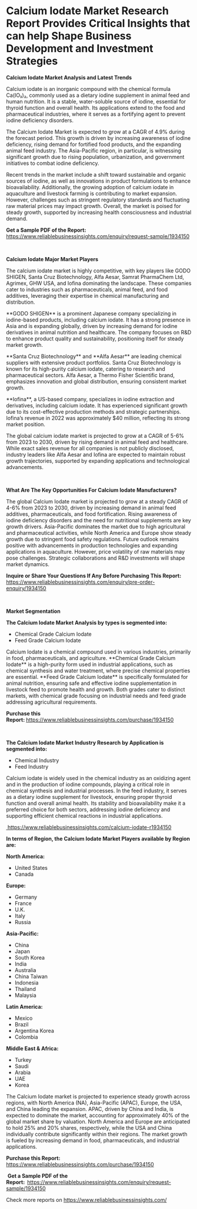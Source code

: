 <p><h1>Calcium Iodate Market Research Report Provides Critical Insights that can help Shape Business Development and Investment Strategies</h1></p><p><strong>Calcium Iodate Market Analysis and Latest Trends</strong></p>
<p><p>Calcium iodate is an inorganic compound with the chemical formula Ca(IO₃)₂, commonly used as a dietary iodine supplement in animal feed and human nutrition. It is a stable, water-soluble source of iodine, essential for thyroid function and overall health. Its applications extend to the food and pharmaceutical industries, where it serves as a fortifying agent to prevent iodine deficiency disorders.</p><p>The Calcium Iodate Market is expected to grow at a CAGR of 4.9% during the forecast period. This growth is driven by increasing awareness of iodine deficiency, rising demand for fortified food products, and the expanding animal feed industry. The Asia-Pacific region, in particular, is witnessing significant growth due to rising population, urbanization, and government initiatives to combat iodine deficiency.</p><p>Recent trends in the market include a shift toward sustainable and organic sources of iodine, as well as innovations in product formulations to enhance bioavailability. Additionally, the growing adoption of calcium iodate in aquaculture and livestock farming is contributing to market expansion. However, challenges such as stringent regulatory standards and fluctuating raw material prices may impact growth. Overall, the market is poised for steady growth, supported by increasing health consciousness and industrial demand.</p></p>
<p><strong>Get a Sample PDF of the Report:&nbsp;</strong> <a href="https://www.reliablebusinessinsights.com/enquiry/request-sample/1934150?utm_campaign=2032&utm_medium=2&utm_source=Github&utm_content=ia&utm_term=30012025&utm_id=calcium-iodate">https://www.reliablebusinessinsights.com/enquiry/request-sample/1934150</a></p>
<p>&nbsp;</p>
<p><strong>Calcium Iodate Major Market Players</strong></p>
<p><p>The calcium iodate market is highly competitive, with key players like GODO SHIGEN, Santa Cruz Biotechnology, Alfa Aesar, Samrat PharmaChem Ltd, Agrimex, GHW USA, and Iofina dominating the landscape. These companies cater to industries such as pharmaceuticals, animal feed, and food additives, leveraging their expertise in chemical manufacturing and distribution.</p><p>**GODO SHIGEN** is a prominent Japanese company specializing in iodine-based products, including calcium iodate. It has a strong presence in Asia and is expanding globally, driven by increasing demand for iodine derivatives in animal nutrition and healthcare. The company focuses on R&D to enhance product quality and sustainability, positioning itself for steady market growth.</p><p>**Santa Cruz Biotechnology** and **Alfa Aesar** are leading chemical suppliers with extensive product portfolios. Santa Cruz Biotechnology is known for its high-purity calcium iodate, catering to research and pharmaceutical sectors. Alfa Aesar, a Thermo Fisher Scientific brand, emphasizes innovation and global distribution, ensuring consistent market growth.</p><p>**Iofina**, a US-based company, specializes in iodine extraction and derivatives, including calcium iodate. It has experienced significant growth due to its cost-effective production methods and strategic partnerships. Iofina’s revenue in 2022 was approximately $40 million, reflecting its strong market position.</p><p>The global calcium iodate market is projected to grow at a CAGR of 5-6% from 2023 to 2030, driven by rising demand in animal feed and healthcare. While exact sales revenue for all companies is not publicly disclosed, industry leaders like Alfa Aesar and Iofina are expected to maintain robust growth trajectories, supported by expanding applications and technological advancements.</p></p>
<p>&nbsp;</p>
<p><strong>What Are The Key Opportunities For Calcium Iodate Manufacturers?</strong></p>
<p><p>The global Calcium Iodate market is projected to grow at a steady CAGR of 4-6% from 2023 to 2030, driven by increasing demand in animal feed additives, pharmaceuticals, and food fortification. Rising awareness of iodine deficiency disorders and the need for nutritional supplements are key growth drivers. Asia-Pacific dominates the market due to high agricultural and pharmaceutical activities, while North America and Europe show steady growth due to stringent food safety regulations. Future outlook remains positive with advancements in production technologies and expanding applications in aquaculture. However, price volatility of raw materials may pose challenges. Strategic collaborations and R&D investments will shape market dynamics.</p></p>
<p><strong>Inquire or Share Your Questions If Any Before Purchasing This Report:</strong> <a href="https://www.reliablebusinessinsights.com/enquiry/pre-order-enquiry/1934150?utm_campaign=2032&utm_medium=2&utm_source=Github&utm_content=ia&utm_term=30012025&utm_id=calcium-iodate">https://www.reliablebusinessinsights.com/enquiry/pre-order-enquiry/1934150</a></p>
<p>&nbsp;</p>
<p><strong>Market Segmentation</strong></p>
<p><strong>The Calcium Iodate Market Analysis by types is segmented into:</strong></p>
<p><ul><li>Chemical Grade Calcium Iodate</li><li>Feed Grade Calcium Iodate</li></ul></p>
<p><p>Calcium Iodate is a chemical compound used in various industries, primarily in food, pharmaceuticals, and agriculture. **Chemical Grade Calcium Iodate** is a high-purity form used in industrial applications, such as chemical synthesis and water treatment, where precise chemical properties are essential. **Feed Grade Calcium Iodate** is specifically formulated for animal nutrition, ensuring safe and effective iodine supplementation in livestock feed to promote health and growth. Both grades cater to distinct markets, with chemical grade focusing on industrial needs and feed grade addressing agricultural requirements.</p></p>
<p><strong>Purchase this Report:&nbsp;</strong><a href="https://www.reliablebusinessinsights.com/purchase/1934150?utm_campaign=2032&utm_medium=2&utm_source=Github&utm_content=ia&utm_term=30012025&utm_id=calcium-iodate">https://www.reliablebusinessinsights.com/purchase/1934150</a></p>
<p>&nbsp;</p>
<p><strong>The Calcium Iodate Market Industry Research by Application is segmented into:</strong></p>
<p><ul><li>Chemical Industry</li><li>Feed Industry</li></ul></p>
<p><p>Calcium iodate is widely used in the chemical industry as an oxidizing agent and in the production of iodine compounds, playing a critical role in chemical synthesis and industrial processes. In the feed industry, it serves as a dietary iodine supplement for livestock, ensuring proper thyroid function and overall animal health. Its stability and bioavailability make it a preferred choice for both sectors, addressing iodine deficiency and supporting efficient chemical reactions in industrial applications.</p></p>
<p><a href="https://www.reliablebusinessinsights.com/calcium-iodate-r1934150?utm_campaign=2032&utm_medium=2&utm_source=Github&utm_content=ia&utm_term=30012025&utm_id=calcium-iodate">&nbsp;https://www.reliablebusinessinsights.com/calcium-iodate-r1934150</a></p>
<p><strong>In terms of Region, the Calcium Iodate Market Players available by Region are:</strong></p>
<p>
    <p> <strong> North America: </strong>
        <ul>
            <li>United States</li>
            <li>Canada</li>
        </ul>
        </p> 
    <p> <strong> Europe: </strong>
        <ul>
            <li>Germany</li>
            <li>France</li>
            <li>U.K.</li>
            <li>Italy</li>
            <li>Russia</li>
        </ul>
        </p> 
    <p> <strong> Asia-Pacific: </strong>
        <ul>
            <li>China</li>
            <li>Japan</li>
            <li>South Korea</li>
            <li>India</li>
            <li>Australia</li>
            <li>China Taiwan</li>
            <li>Indonesia</li>
            <li>Thailand</li>
            <li>Malaysia</li>
        </ul>
        </p> 
    <p> <strong> Latin America: </strong>
        <ul>
            <li>Mexico</li>
            <li>Brazil</li>
            <li>Argentina Korea</li>
            <li>Colombia</li>
        </ul>
        </p> 
    <p> <strong> Middle East & Africa: </strong>
        <ul>
            <li>Turkey</li>
            <li>Saudi</li>
            <li>Arabia</li>
            <li>UAE</li>
            <li>Korea</li>
        </ul>
    </p>
    </p>
<p><p>The Calcium Iodate market is projected to experience steady growth across regions, with North America (NA), Asia-Pacific (APAC), Europe, the USA, and China leading the expansion. APAC, driven by China and India, is expected to dominate the market, accounting for approximately 40% of the global market share by valuation. North America and Europe are anticipated to hold 25% and 20% shares, respectively, while the USA and China individually contribute significantly within their regions. The market growth is fueled by increasing demand in food, pharmaceuticals, and industrial applications.</p></p>
<p><strong>Purchase this Report: </strong><a href="https://www.reliablebusinessinsights.com/purchase/1934150?utm_campaign=2032&utm_medium=2&utm_source=Github&utm_content=ia&utm_term=30012025&utm_id=calcium-iodate">https://www.reliablebusinessinsights.com/purchase/1934150</a></p>
<p>&nbsp;<strong>Get a Sample PDF of the Report:&nbsp;&nbsp;</strong><a href="https://www.reliablebusinessinsights.com/enquiry/request-sample/1934150?utm_campaign=2032&utm_medium=2&utm_source=Github&utm_content=ia&utm_term=30012025&utm_id=calcium-iodate">https://www.reliablebusinessinsights.com/enquiry/request-sample/1934150</a></p>
<p><strong></strong></p>
<p>Check more reports on <a href="https://www.reliablebusinessinsights.com/?utm_campaign=2032&utm_medium=2&utm_source=Github&utm_content=ia&utm_term=30012025&utm_id=calcium-iodate">https://www.reliablebusinessinsights.com/</a></p>